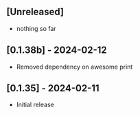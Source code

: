 ## [Unreleased]
- nothing so far
## [0.1.38b] - 2024-02-12
- Removed dependency on awesome print
## [0.1.35] - 2024-02-11

- Initial release


